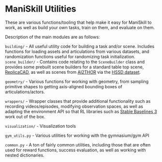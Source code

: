 # ManiSkill Utilities

These are various functions/tooling that help make it easy for ManiSkill to work, as well as build your own tasks, train on them, and evaluate on them.

Description of the main modules are as follows:

`building/` - All useful utility code for building a task and/or scene. Includes functions for loading assets and articulations from various datasets, and randomization functions useful for randomizing task initialization.
`scene_builder/` - Contains code relating to the `SceneBuilder` class and provides some prebuilt scene builders for a standard table top scene, [ReplicaCAD](https://aihabitat.org/datasets/replica_cad/), as well as scenes from [AI2THOR](https://ai2thor.allenai.org/) via the [HSSD dataset](https://huggingface.co/datasets/hssd/ai2thor-hab).

`geometry/` - Various functions for working with geometry, from sampling primitive shapes to getting axis-aligned bounding boxes of articulations/actors.

`wrappers/` - Wrapper classes that provide additional functionality such as recording videos/episodes, modifying observation spaces, as well as adapting the environment API so that RL libraries such as [Stable Baselines 3](https://github.com/DLR-RM/stable-baselines3) work out of the box.

`visualization/` - Visualization tools

`gym_utils.py` - Various utilities for working with the gymnasium/gym API

`common.py` - A ton of fairly common utilities, including those that are often used for reward functions, success evaluation, as well as working with nested dictionaries.